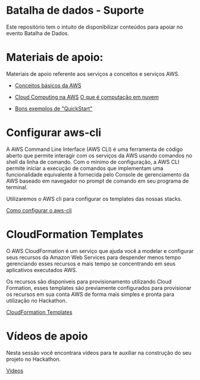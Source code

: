 # Batalha de dados - Suporte
Este repositório tem o intuito de disponibilizar conteúdos para apoiar no evento Batalha de Dados.

# Materiais de apoio:

Materiais de apoio referente aos serviços a conceitos e serviços AWS.

- [Conceitos básicos da AWS](https://aws.amazon.com/pt/getting-started/?nc2=h_ql_le_gs)
- [Cloud Computing na AWS](https://aws.amazon.com/pt/what-is-aws/?nc1=h_ls)
    [O que é computação em nuvem](https://www.youtube.com/watch?v=OFIVUTmc2cs)

- [Bons exemplos de "QuickStart"](https://aws.amazon.com/pt/quickstart)


# Configurar aws-cli

A AWS Command Line Interface (AWS CLI) é uma ferramenta de código aberto que permite interagir com os serviços da AWS usando comandos no shell da linha de comando. Com o mínimo de configuração, a AWS CLI permite iniciar a execução de comandos que implementam uma funcionalidade equivalente à fornecida pelo Console de gerenciamento da AWS baseado em navegador no prompt de comando em seu programa de terminal.

Utilizaremos o AWS cli para configurar os templates das nossas stacks.

[Como configurar o aws-cli](https://docs.aws.amazon.com/pt_br/cli/latest/userguide/cli-chap-welcome.html)

# CloudFormation Templates

O AWS CloudFormation é um serviço que ajuda você a modelar e configurar seus recursos da Amazon Web Services para despender menos tempo gerenciando esses recursos e mais tempo se concentrando em seus aplicativos executados AWS.

Os recursos são disponiveis para provisionamento utilizando Cloud Formation, esses templates são previamente configurados para provisionar os recursos em sua conta AWS de forma mais simples e pronta para utilização no Hackathon.

[CloudFormation Templates](AWS%20-%20Support/cloudformation)

# Vídeos de apoio

Nesta sessão você encontrara vídeos para te auxiliar na construção do seu projeto no Hackathon.

[Videos](AWS%20-%20Support/videos)
